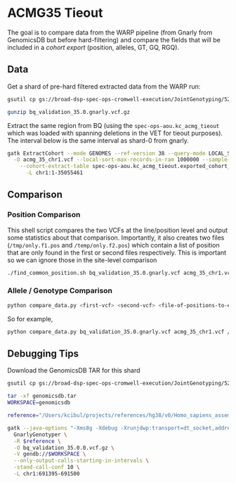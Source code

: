 # ACMG35 Tieout

The goal is to compare data from the WARP pipeline (from Gnarly from GenomicsDB but before hard-filtering) and compare the fields that will be included in a _cohort export_ (position, alleles, GT, GQ, RGQ).  

## Data

Get a shard of pre-hard filtered extracted data from the WARP run:

```bash
gsutil cp gs://broad-dsp-spec-ops-cromwell-execution/JointGenotyping/52245f96-6b2d-47c3-a191-4119cc31f319/call-TotallyRadicalGatherVcfs/shard-0/bq_validation_35.0.gnarly.vcf.gz .

gunzip bq_validation_35.0.gnarly.vcf.gz
```

Extract the same region from BQ (using the `spec-ops-aou.kc_acmg_tieout` which was loaded with spanning deletions in the VET for tieout purposes).  The interval below is the same interval as shard-0 from gnarly.

```bash
gatk ExtractCohort --mode GENOMES --ref-version 38 --query-mode LOCAL_SORT -R ~/projects/references/hg38/v0/Homo_sapiens_assembly38.fasta \
  -O acmg_35_chr1.vcf --local-sort-max-records-in-ram 1000000 --sample-table spec-ops-aou.kc_acmg.metadata  --project-id spec-ops-aou \
    --cohort-extract-table spec-ops-aou.kc_acmg_tieout.exported_cohort_35_test \
      -L chr1:1-35055461
```

## Comparison

### Position Comparison

This shell script compares the two VCFs at the line/position level and output some statistics about that comparison.  Importantly, it also creates two files (`/tmp/only.f1.pos` and `/temp/only.f2.pos`) which contain a list of position that are only found in the first or second files respectively.  This is important so we can ignore those in the site-level comparison

```bash
./find_common_position.sh bq_validation_35.0.gnarly.vcf acmg_35_chr1.vcf
```

### Allele / Genotype Comparison

```bash
python compare_data.py <first-vcf> <second-vcf> <file-of-positions-to-exclude>
```

So for example,

```bash
python compare_data.py bq_validation_35.0.gnarly.vcf acmg_35_chr1.vcf /tmp/only.f1.pos
```



## Debugging Tips

Download the GenomicsDB TAR for this shard

```bash
gsutil cp gs://broad-dsp-spec-ops-cromwell-execution/JointGenotyping/52245f96-6b2d-47c3-a191-4119cc31f319/call-ImportGVCFs/shard-0/genomicsdb.tar .

tar -xf genomicsdb.tar
WORKSPACE=genomicsdb

reference="/Users/kcibul/projects/references/hg38/v0/Homo_sapiens_assembly38.fasta"

gatk --java-options "-Xms8g -Xdebug -Xrunjdwp:transport=dt_socket,address=5005,server=y,suspend=n" \
  GnarlyGenotyper \
  -R $reference \
  -O bq_validation_35.0.0.vcf.gz \
  -V gendb://$WORKSPACE \
  --only-output-calls-starting-in-intervals \
  -stand-call-conf 10 \
  -L chr1:691395-691500
```
